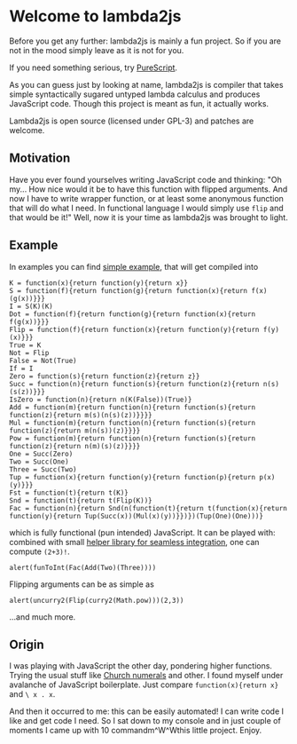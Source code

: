 Welcome to lambda2js
====================

Before you get any further: lambda2js is mainly a fun project.
So if you are not in the mood simply leave as it is not for you.

If you need something serious, try [PureScript](http://www.purescript.org/).

As you can guess just by looking at name, lambda2js is compiler
that takes simple syntactically sugared untyped lambda calculus and produces
JavaScript code. Though this project is meant as fun, it actually works.

Lambda2js is open source (licensed under GPL-3) and patches are welcome.

Motivation
----------

Have you ever found yourselves writing JavaScript code and thinking:
"Oh my... How nice would it be to have this function with flipped arguments.
And now I have to write wrapper function, or at least some anonymous function
that will do what I need. In functional language I would simply use
`flip` and that would be it!" Well, now it is your time as lambda2js
was brought to light.

Example
-------

In examples you can find [simple example](examples/example.ulc),
that will get compiled into

~~~ { .javascript }
K = function(x){return function(y){return x}}
S = function(f){return function(g){return function(x){return f(x)(g(x))}}}
I = S(K)(K)
Dot = function(f){return function(g){return function(x){return f(g(x))}}}
Flip = function(f){return function(x){return function(y){return f(y)(x)}}}
True = K
Not = Flip
False = Not(True)
If = I
Zero = function(s){return function(z){return z}}
Succ = function(n){return function(s){return function(z){return n(s)(s(z))}}}
IsZero = function(n){return n(K(False))(True)}
Add = function(m){return function(n){return function(s){return function(z){return m(s)(n(s)(z))}}}}
Mul = function(m){return function(n){return function(s){return function(z){return m(n(s))(z)}}}}
Pow = function(m){return function(n){return function(s){return function(z){return n(m)(s)(z)}}}}
One = Succ(Zero)
Two = Succ(One)
Three = Succ(Two)
Tup = function(x){return function(y){return function(p){return p(x)(y)}}}
Fst = function(t){return t(K)}
Snd = function(t){return t(Flip(K))}
Fac = function(n){return Snd(n(function(t){return t(function(x){return function(y){return Tup(Succ(x))(Mul(x)(y))}})})(Tup(One)(One)))}
~~~~

which is fully functional (pun intended) JavaScript. It can be played with:
combined with small [helper library for seamless integration](examples/helper.js),
one can compute `(2+3)!`.

~~~ { .javascript }
alert(funToInt(Fac(Add(Two)(Three))))
~~~

Flipping arguments can be as simple as

~~~ { .javascript }
alert(uncurry2(Flip(curry2(Math.pow)))(2,3))
~~~

...and much more.

Origin
------

I was playing with JavaScript the other day, pondering higher functions.
Trying the usual stuff like [Church numerals](http://en.wikipedia.org/wiki/Church_encoding)
and other. I found myself under avalanche of JavaScript
boilerplate. Just compare `function(x){return x}` and `\ x . x`.

And then it occurred to me: this can be easily automated! I can
write code I like and get code I need. So I sat down to my console
and in just couple of moments I came up with 10 commandm\^W\^Wthis little
project. Enjoy.
